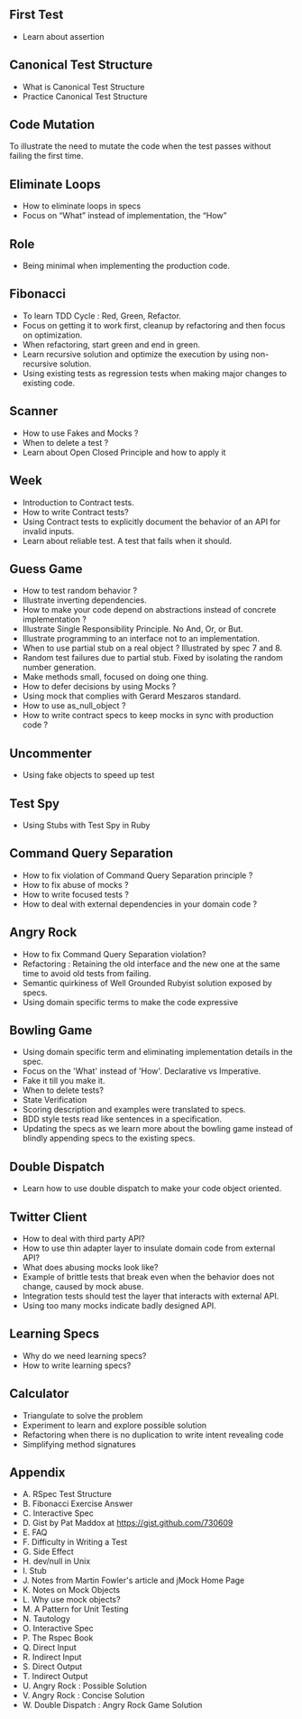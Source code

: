 ## First Test ##
- Learn about assertion

## Canonical Test Structure ##
- What is Canonical Test Structure
- Practice Canonical Test Structure 

## Code Mutation ##
To illustrate the need to mutate the code when the test passes without failing the first time.

## Eliminate Loops ##
- How to eliminate loops in specs
- Focus on “What” instead of implementation, the “How”

## Role ##
- Being minimal when implementing the production code.

## Fibonacci ##
- To learn TDD Cycle : Red, Green, Refactor.
- Focus on getting it to work first, cleanup by refactoring and then focus on optimization.
- When refactoring, start green and end in green.
- Learn recursive solution and optimize the execution by using non-recursive solution.
- Using existing tests as regression tests when making major changes to existing code.

## Scanner ##
- How to use Fakes and Mocks ?
- When to delete a test ?
- Learn about Open Closed Principle and how to apply it 

## Week ##
- Introduction to Contract tests. 
- How to write Contract tests? 
- Using Contract tests to explicitly document the behavior of an API for invalid inputs.
- Learn about reliable test. A test that fails when it should.

## Guess Game ##
- How to test random behavior ?
- Illustrate inverting dependencies.
- How to make your code depend on abstractions instead of concrete implementation ?
- Illustrate Single Responsibility Principle. No And, Or, or But.
- Illustrate programming to an interface not to an implementation.
- When to use partial stub on a real object ? Illustrated by spec 7 and 8.
- Random test failures due to partial stub. Fixed by isolating the random number generation.
- Make methods small, focused on doing one thing.
- How to defer decisions by using Mocks ?
- Using mock that complies with Gerard Meszaros standard.
- How to use as_null_object ?
- How to write contract specs to keep mocks in sync with production code ?

## Uncommenter ##
- Using fake objects to speed up test

## Test Spy ##
- Using Stubs with Test Spy in Ruby

## Command Query Separation ##
- How to fix violation of Command Query Separation principle  ?
- How to fix abuse of mocks ?
- How to write focused tests ? 
- How to deal with external dependencies in your domain code ?

## Angry Rock ##
- How to fix Command Query Separation violation?
- Refactoring : Retaining the old interface and the new one at the same time to avoid old tests from failing.
- Semantic quirkiness of Well Grounded Rubyist solution exposed by specs.
- Using domain specific terms to make the code expressive

## Bowling Game ##
- Using domain specific term and eliminating implementation details in the spec.
- Focus on the 'What' instead of 'How'. Declarative vs Imperative.
- Fake it till you make it.
- When to delete tests?
- State Verification
- Scoring description and examples were translated to specs.
- BDD style tests read like sentences in a specification. 
- Updating the specs as we learn more about the bowling game instead of blindly appending specs to the existing specs.

## Double Dispatch ##
- Learn how to use double dispatch to make your code object oriented.

## Twitter Client ##
- How to deal with third party API?
- How to use thin adapter layer to insulate domain code from external API?
- What does abusing mocks look like?
- Example of brittle tests that break even when the behavior does not change, caused by mock abuse.
- Integration tests should test the layer that interacts with external API.
- Using too many mocks indicate badly designed API. 

## Learning Specs ##
- Why do we need learning specs?
- How to write learning specs?

## Calculator ##
- Triangulate to solve the problem
- Experiment to learn and explore possible solution
- Refactoring when there is no duplication to write intent revealing code
- Simplifying method signatures

## Appendix ##
- A. RSpec Test Structure 
- B. Fibonacci Exercise Answer
- C. Interactive Spec
- D. Gist by Pat Maddox at https://gist.github.com/730609
- E. FAQ
- F. Difficulty in Writing a Test
- G. Side Effect
- H. dev/null in Unix 
- I. Stub
- J. Notes from Martin Fowler's article and jMock Home Page
- K. Notes on Mock Objects
- L. Why use mock objects?
- M. A Pattern for Unit Testing
- N. Tautology
- O. Interactive Spec
- P. The Rspec Book
- Q. Direct Input
- R. Indirect Input
- S. Direct Output
- T. Indirect Output
- U. Angry Rock : Possible Solution
- V. Angry Rock : Concise Solution
- W. Double Dispatch : Angry Rock Game Solution

